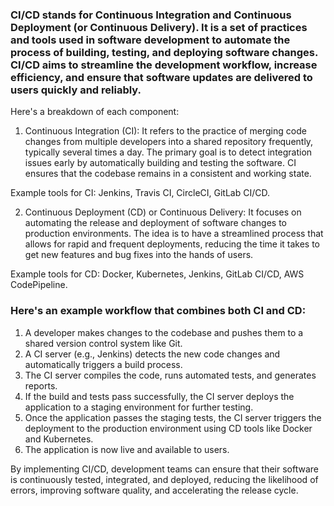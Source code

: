 ### CI/CD stands for Continuous Integration and Continuous Deployment (or Continuous Delivery). It is a set of practices and tools used in software development to automate the process of building, testing, and deploying software changes. CI/CD aims to streamline the development workflow, increase efficiency, and ensure that software updates are delivered to users quickly and reliably.

Here's a breakdown of each component:

1. Continuous Integration (CI): It refers to the practice of merging code changes from multiple developers into a shared repository frequently, typically several times a day. The primary goal is to detect integration issues early by automatically building and testing the software. CI ensures that the codebase remains in a consistent and working state.

Example tools for CI: Jenkins, Travis CI, CircleCI, GitLab CI/CD.

2. Continuous Deployment (CD) or Continuous Delivery: It focuses on automating the release and deployment of software changes to production environments. The idea is to have a streamlined process that allows for rapid and frequent deployments, reducing the time it takes to get new features and bug fixes into the hands of users.

Example tools for CD: Docker, Kubernetes, Jenkins, GitLab CI/CD, AWS CodePipeline.

### Here's an example workflow that combines both CI and CD:

1. A developer makes changes to the codebase and pushes them to a shared version control system like Git.
2. A CI server (e.g., Jenkins) detects the new code changes and automatically triggers a build process.
3. The CI server compiles the code, runs automated tests, and generates reports.
4. If the build and tests pass successfully, the CI server deploys the application to a staging environment for further testing.
5. Once the application passes the staging tests, the CI server triggers the deployment to the production environment using CD tools like Docker and Kubernetes.
6. The application is now live and available to users.

By implementing CI/CD, development teams can ensure that their software is continuously tested, integrated, and deployed, reducing the likelihood of errors, improving software quality, and accelerating the release cycle.
